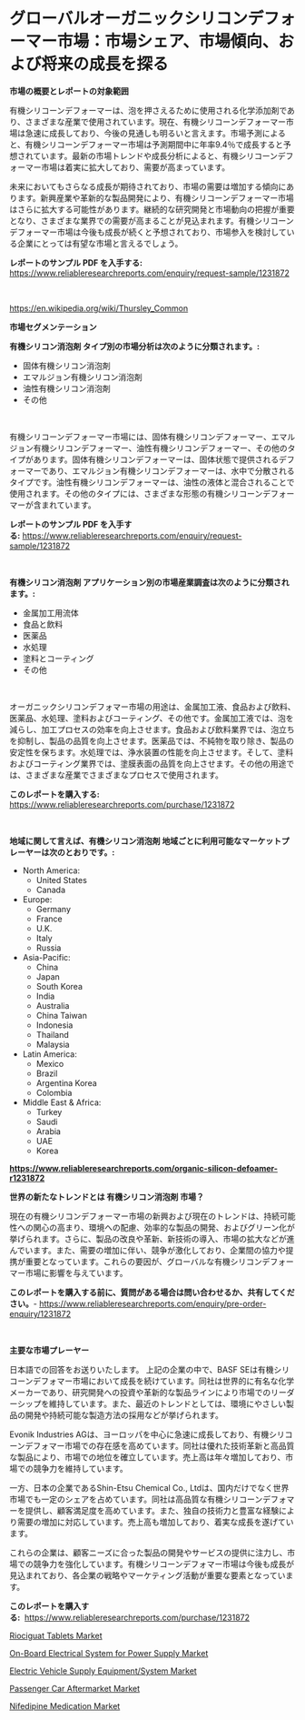 <p><h1>グローバルオーガニックシリコンデフォーマー市場：市場シェア、市場傾向、および将来の成長を探る</h1></p><p><strong>市場の概要とレポートの対象範囲</strong></p>
<p><p>有機シリコーンデフォーマーは、泡を押さえるために使用される化学添加剤であり、さまざまな産業で使用されています。現在、有機シリコーンデフォーマー市場は急速に成長しており、今後の見通しも明るいと言えます。市場予測によると、有機シリコーンデフォーマー市場は予測期間中に年率9.4％で成長すると予想されています。最新の市場トレンドや成長分析によると、有機シリコーンデフォーマー市場は着実に拡大しており、需要が高まっています。</p><p>未来においてもさらなる成長が期待されており、市場の需要は増加する傾向にあります。新興産業や革新的な製品開発により、有機シリコーンデフォーマー市場はさらに拡大する可能性があります。継続的な研究開発と市場動向の把握が重要となり、さまざまな業界での需要が高まることが見込まれます。有機シリコーンデフォーマー市場は今後も成長が続くと予想されており、市場参入を検討している企業にとっては有望な市場と言えるでしょう。</p></p>
<p><strong>レポートのサンプル PDF を入手する:</strong> <a href="https://www.reliableresearchreports.com/enquiry/request-sample/1231872">https://www.reliableresearchreports.com/enquiry/request-sample/1231872</a></p>
<p>&nbsp;</p>
<p><a href="https://en.wikipedia.org/wiki/Thursley_Common">https://en.wikipedia.org/wiki/Thursley_Common</a></p>
<p><strong>市場セグメンテーション</strong></p>
<p><strong>有機シリコン消泡剤 タイプ別の市場分析は次のように分類されます。:</strong></p>
<p><ul><li>固体有機シリコン消泡剤</li><li>エマルジョン有機シリコン消泡剤</li><li>油性有機シリコン消泡剤</li><li>その他</li></ul></p>
<p>&nbsp;</p>
<p><p>有機シリコーンデフォーマー市場には、固体有機シリコンデフォーマー、エマルジョン有機シリコンデフォーマー、油性有機シリコンデフォーマー、その他のタイプがあります。固体有機シリコンデフォーマーは、固体状態で提供されるデフォーマーであり、エマルジョン有機シリコンデフォーマーは、水中で分散されるタイプです。油性有機シリコンデフォーマーは、油性の液体と混合されることで使用されます。その他のタイプには、さまざまな形態の有機シリコーンデフォーマーが含まれています。</p></p>
<p><strong>レポートのサンプル PDF を入手する:</strong>&nbsp;<a href="https://www.reliableresearchreports.com/enquiry/request-sample/1231872">https://www.reliableresearchreports.com/enquiry/request-sample/1231872</a></p>
<p>&nbsp;</p>
<p><strong> 有機シリコン消泡剤 アプリケーション別の市場産業調査は次のように分類されます。:</strong></p>
<p><ul><li>金属加工用流体</li><li>食品と飲料</li><li>医薬品</li><li>水処理</li><li>塗料とコーティング</li><li>その他</li></ul></p>
<p>&nbsp;</p>
<p><p>オーガニックシリコンデフォマー市場の用途は、金属加工液、食品および飲料、医薬品、水処理、塗料およびコーティング、その他です。金属加工液では、泡を減らし、加工プロセスの効率を向上させます。食品および飲料業界では、泡立ちを抑制し、製品の品質を向上させます。医薬品では、不純物を取り除き、製品の安定性を保ちます。水処理では、浄水装置の性能を向上させます。そして、塗料およびコーティング業界では、塗膜表面の品質を向上させます。その他の用途では、さまざまな産業でさまざまなプロセスで使用されます。</p></p>
<p><strong>このレポートを購入する:</strong>&nbsp; <a href="https://www.reliableresearchreports.com/purchase/1231872">https://www.reliableresearchreports.com/purchase/1231872</a></p>
<p>&nbsp;</p>
<p><strong>地域に関して言えば、有機シリコン消泡剤 地域ごとに利用可能なマーケットプレーヤーは次のとおりです。:</strong></p>
<p><ul>
    <li>
        North America:
        <ul>
            <li>United States</li>
            <li>Canada</li>
        </ul>
    </li>
    <li>
        Europe:
        <ul>
            <li>Germany</li>
            <li>France</li>
            <li>U.K.</li>
            <li>Italy</li>
            <li>Russia</li>
        </ul>
    </li>
    <li>
        Asia-Pacific:
        <ul>
            <li>China</li>
            <li>Japan</li>
            <li>South Korea</li>
            <li>India</li>
            <li>Australia</li>
            <li>China Taiwan</li>
            <li>Indonesia</li>
            <li>Thailand</li>
            <li>Malaysia</li>
        </ul>
    </li>
    <li>
        Latin America:
        <ul>
            <li>Mexico</li>
            <li>Brazil</li>
            <li>Argentina Korea</li>
            <li>Colombia</li>
        </ul>
    </li>
    <li>
        Middle East & Africa:
        <ul>
            <li>Turkey</li>
            <li>Saudi</li>
            <li>Arabia</li>
            <li>UAE</li>
            <li>Korea</li>
        </ul>
    </li>
    </ul></p>
<p><strong><a href="https://www.reliableresearchreports.com/organic-silicon-defoamer-r1231872">https://www.reliableresearchreports.com/organic-silicon-defoamer-r1231872</a></strong>&nbsp;</p>
<p><strong>世界の新たなトレンドとは 有機シリコン消泡剤 市場？</strong></p>
<p><p>現在の有機シリコンデフォーマー市場の新興および現在のトレンドは、持続可能性への関心の高まり、環境への配慮、効率的な製品の開発、およびグリーン化が挙げられます。さらに、製品の改良や革新、新技術の導入、市場の拡大などが進んでいます。また、需要の増加に伴い、競争が激化しており、企業間の協力や提携が重要となっています。これらの要因が、グローバルな有機シリコンデフォーマー市場に影響を与えています。</p></p>
<p><strong>このレポートを購入する前に、質問がある場合は問い合わせるか、共有してください。</strong>- <a href="https://www.reliableresearchreports.com/enquiry/pre-order-enquiry/1231872">https://www.reliableresearchreports.com/enquiry/pre-order-enquiry/1231872</a></p>
<p>&nbsp;</p>
<p><strong>主要な市場プレーヤー</strong></p>
<p><p>日本語での回答をお送りいたします。 上記の企業の中で、BASF SEは有機シリコーンデフォマー市場において成長を続けています。同社は世界的に有名な化学メーカーであり、研究開発への投資や革新的な製品ラインにより市場でのリーダーシップを維持しています。また、最近のトレンドとしては、環境にやさしい製品の開発や持続可能な製造方法の採用などが挙げられます。</p><p>Evonik Industries AGは、ヨーロッパを中心に急速に成長しており、有機シリコーンデフォマー市場での存在感を高めています。同社は優れた技術革新と高品質な製品により、市場での地位を確立しています。売上高は年々増加しており、市場での競争力を維持しています。</p><p>一方、日本の企業であるShin-Etsu Chemical Co., Ltdは、国内だけでなく世界市場でも一定のシェアを占めています。同社は高品質な有機シリコーンデフォマーを提供し、顧客満足度を高めています。また、独自の技術力と豊富な経験により需要の増加に対応しています。売上高も増加しており、着実な成長を遂げています。</p><p>これらの企業は、顧客ニーズに合った製品の開発やサービスの提供に注力し、市場での競争力を強化しています。有機シリコーンデフォマー市場は今後も成長が見込まれており、各企業の戦略やマーケティング活動が重要な要素となっています。</p></p>
<p><strong>このレポートを購入する:</strong>&nbsp;&nbsp;<a href="https://www.reliableresearchreports.com/purchase/1231872">https://www.reliableresearchreports.com/purchase/1231872</a></p>
<p><p><a href="https://issuu.com/reportprime-2/docs/riociguat-tablets-market-size-2030.pptx">Riociguat Tablets Market</a></p><p><a href="https://medium.com/@max.sanderson5645/on-board-electrical-system-for-power-supply-industry-analysis-report-its-market-size-share-e4b0cee2da44">On-Board Electrical System for Power Supply Market</a></p><p><a href="https://medium.com/@colin.burgess8756/global-electric-vehicle-supply-equipment-system-market-share-and-growth-opportunities-and-market-ca6d1fff32d3">Electric Vehicle Supply Equipment/System Market</a></p><p><a href="https://github.com/JosephMorgnmelgfbX/Market-Research-Report-List-1/blob/main/passenger-car-aftermarket-market.md">Passenger Car Aftermarket Market</a></p><p><a href="https://issuu.com/reportprime-2/docs/nifedipine-medication-market-size-2030.pptx">Nifedipine Medication Market</a></p></p>